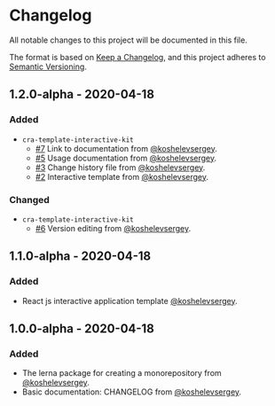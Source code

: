 # Changelog

All notable changes to this project will be documented in this file.

The format is based on [Keep a Changelog](https://keepachangelog.com/en/1.0.0/),
and this project adheres to [Semantic Versioning](https://semver.org/spec/v2.0.0.html).

## 1.2.0-alpha - 2020-04-18

### Added
* `cra-template-interactive-kit`
  * [#7](https://github.com/koshelevsergey/cra-templates/pull/7) Link to documentation from [@koshelevsergey](https://github.com/koshelevsergey).
  * [#5](https://github.com/koshelevsergey/cra-templates/pull/5) Usage documentation from [@koshelevsergey](https://github.com/koshelevsergey).
  * [#3](https://github.com/koshelevsergey/cra-templates/pull/3) Change history file from [@koshelevsergey](https://github.com/koshelevsergey).
  * [#2](https://github.com/koshelevsergey/cra-templates/pull/2) Interactive template from [@koshelevsergey](https://github.com/koshelevsergey).

### Changed
* `cra-template-interactive-kit`
  * [#6](https://github.com/koshelevsergey/cra-templates/pull/6) Version editing from [@koshelevsergey](https://github.com/koshelevsergey).


## 1.1.0-alpha - 2020-04-18

### Added

- React js interactive application template [@koshelevsergey](https://github.com/koshelevsergey).

## 1.0.0-alpha - 2020-04-18

### Added

- The lerna package for creating a monorepository from [@koshelevsergey](https://github.com/koshelevsergey).
- Basic documentation: CHANGELOG from [@koshelevsergey](https://github.com/koshelevsergey).